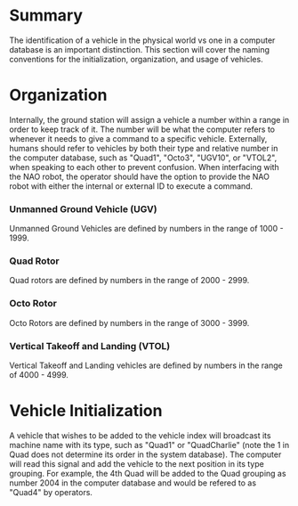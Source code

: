 # Summary

The identification of a vehicle in the physical world vs one in a computer database is an important distinction. This section will cover the naming conventions for the initialization, organization, and usage of vehicles.

# Organization

Internally, the ground station will assign a vehicle a number within a range in order to keep track of it. The number will be what the computer refers to whenever it needs to give a command to a specific vehicle. Externally, humans should refer to vehicles by both their type and relative number in the computer database, such as "Quad1", "Octo3", "UGV10", or "VTOL2", when speaking to each other to prevent confusion. When interfacing with the NAO robot, the operator should have the option to provide the NAO robot with either the internal or external ID to execute a command.

### Unmanned Ground Vehicle \(UGV\)

Unmanned Ground Vehicles are defined by numbers in the range of 1000 - 1999.

### Quad Rotor

Quad rotors are defined by numbers in the range of 2000 - 2999.

### Octo Rotor

Octo Rotors are defined by numbers in the range of 3000 - 3999.

### Vertical Takeoff and Landing \(VTOL\)

Vertical Takeoff and Landing vehicles are defined by numbers in the range of 4000 - 4999.

# Vehicle Initialization

A vehicle that wishes to be added to the vehicle index will broadcast its machine name with its type, such as "Quad1" or "QuadCharlie" \(note the 1 in Quad does not determine its order in the system database\). The computer will read this signal and add the vehicle to the next position in its type grouping. For example, the 4th Quad will be added to the Quad grouping as number 2004 in the computer database and would be refered to as "Quad4" by operators.

